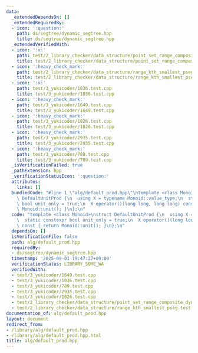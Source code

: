 ```yaml
---
data:
  _extendedDependsOn: []
  _extendedRequiredBy:
  - icon: ':question:'
    path: ds/segtree/dynamic_segtree.hpp
    title: ds/segtree/dynamic_segtree.hpp
  _extendedVerifiedWith:
  - icon: ':x:'
    path: test/2_library_checker/data_structure/point_set_range_composite_dynamic.test.cpp
    title: test/2_library_checker/data_structure/point_set_range_composite_dynamic.test.cpp
  - icon: ':heavy_check_mark:'
    path: test/2_library_checker/data_structure/range_kth_smallest_pseg.test.cpp
    title: test/2_library_checker/data_structure/range_kth_smallest_pseg.test.cpp
  - icon: ':x:'
    path: test/3_yukicoder/1036.test.cpp
    title: test/3_yukicoder/1036.test.cpp
  - icon: ':heavy_check_mark:'
    path: test/3_yukicoder/1649.test.cpp
    title: test/3_yukicoder/1649.test.cpp
  - icon: ':heavy_check_mark:'
    path: test/3_yukicoder/1826.test.cpp
    title: test/3_yukicoder/1826.test.cpp
  - icon: ':heavy_check_mark:'
    path: test/3_yukicoder/2935.test.cpp
    title: test/3_yukicoder/2935.test.cpp
  - icon: ':heavy_check_mark:'
    path: test/3_yukicoder/789.test.cpp
    title: test/3_yukicoder/789.test.cpp
  _isVerificationFailed: true
  _pathExtension: hpp
  _verificationStatusIcon: ':question:'
  attributes:
    links: []
  bundledCode: "#line 1 \"alg/default_prod.hpp\"\ntemplate <class Monoid>\nstruct\
    \ DefaultUnitProd {\n  using X = typename Monoid::value_type;\n  static constexpr\
    \ bool unit_only = true;\n  X operator()(long long, long long) const { return\
    \ Monoid::unit(); }\n};\n"
  code: "template <class Monoid>\nstruct DefaultUnitProd {\n  using X = typename Monoid::value_type;\n\
    \  static constexpr bool unit_only = true;\n  X operator()(long long, long long)\
    \ const { return Monoid::unit(); }\n};\n"
  dependsOn: []
  isVerificationFile: false
  path: alg/default_prod.hpp
  requiredBy:
  - ds/segtree/dynamic_segtree.hpp
  timestamp: '2025-09-01 19:47:27+09:00'
  verificationStatus: LIBRARY_SOME_WA
  verifiedWith:
  - test/3_yukicoder/1649.test.cpp
  - test/3_yukicoder/1036.test.cpp
  - test/3_yukicoder/789.test.cpp
  - test/3_yukicoder/2935.test.cpp
  - test/3_yukicoder/1826.test.cpp
  - test/2_library_checker/data_structure/point_set_range_composite_dynamic.test.cpp
  - test/2_library_checker/data_structure/range_kth_smallest_pseg.test.cpp
documentation_of: alg/default_prod.hpp
layout: document
redirect_from:
- /library/alg/default_prod.hpp
- /library/alg/default_prod.hpp.html
title: alg/default_prod.hpp
---
```

